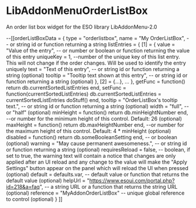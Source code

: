 # LibAddonMenuOrderListBox
An order list box widget for the ESO library LibAddonMenu-2.0

--[[orderListBoxData = {
    type = "orderlistbox",
    name = "My OrderListBox", -- or string id or function returning a string
    listEntries = {
        [1] = {
            value = "Value of the entry", -- or number or boolean or function returning the value of this entry
            uniqueKey = 1, --number of the unique key of this list entry. This will not change if the order changes. Will be used to identify the entry uniquely
            text  = "Text of this entry", -- or string id or function returning a string (optional)
            tooltip = "Tooltip text shown at this entry", -- or string id or function returning a string (optional)
        },
        [2] = {...},
        ...
    },
    getFunc = function() return db.currentSortedListEntries end,
    setFunc = function(currentSortedListEntries) db.currentSortedListEntries = currentSortedListEntries doStuff() end,
    tooltip = "OrderListBox's tooltip text.", -- or string id or function returning a string (optional)
    width = "full", -- or "half" (optional)
    minHeight = function() return db.minHeightNumber end, --or number for the minimum height of this control. Default: 26 (optional)
    maxHeight = function() return db.maxHeightNumber end, --or number for the maximum height of this control. Default: 4 * minHeight (optional)
    disabled = function() return db.someBooleanSetting end, -- or boolean (optional)
    warning = "May cause permanent awesomeness.", -- or string id or function returning a string (optional)
    requiresReload = false, -- boolean, if set to true, the warning text will contain a notice that changes are only applied after an UI reload and any change to the value will make the "Apply Settings" button appear on the panel which will reload the UI when pressed (optional)
    default = defaults.var, -- default value or function that returns the default value (optional)
    helpUrl = "https://www.esoui.com/portal.php?id=218&a=faq", -- a string URL or a function that returns the string URL (optional)
    reference = "MyAddonOrderListBox" -- unique global reference to control (optional)
} ]]
